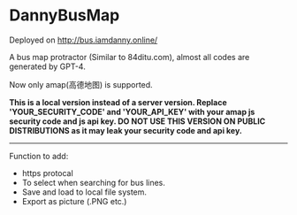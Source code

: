 # DannyBusMap

Deployed on http://bus.iamdanny.online/

A bus map protractor (Similar to 84ditu.com), almost all codes are generated by GPT-4. 

Now only amap(高德地图) is supported.

**This is a local version instead of a server version. Replace 'YOUR_SECURITY_CODE' and 'YOUR_API_KEY' with your amap js security code and js api key. DO NOT USE THIS VERSION ON PUBLIC DISTRIBUTIONS as it may leak your security code and api key.**

---
Function to add:
- https protocal
- To select when searching for bus lines.
- Save and load to local file system.
- Export as picture (.PNG etc.)
